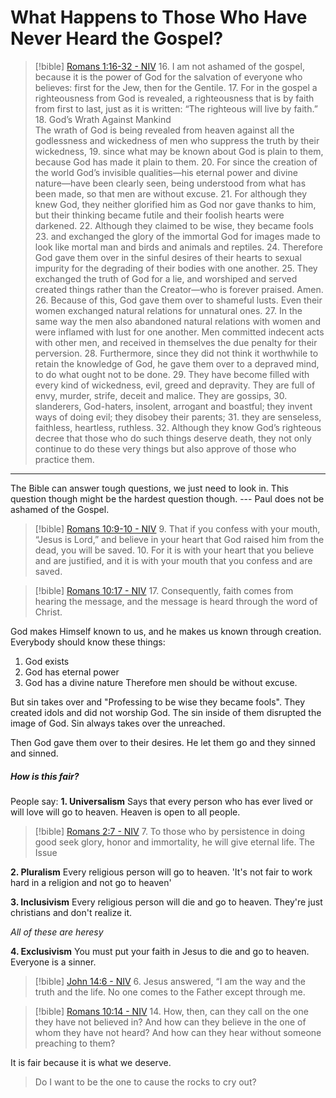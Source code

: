 # What Happens to Those Who Have Never Heard the Gospel?
> [!bible] [Romans 1:16-32 - NIV](https://bolls.life/NIV/45/1/)
> 16. I am not ashamed of the gospel, because it is the power of God for the salvation of everyone who believes: first for the Jew, then for the Gentile.
> 17. For in the gospel a righteousness from God is revealed, a righteousness that is by faith from first to last, just as it is written: “The righteous will live by faith.”
> 18. God’s Wrath Against Mankind<br/>The wrath of God is being revealed from heaven against all the godlessness and wickedness of men who suppress the truth by their wickedness,
> 19. since what may be known about God is plain to them, because God has made it plain to them.
> 20. For since the creation of the world God’s invisible qualities—his eternal power and divine nature—have been clearly seen, being understood from what has been made, so that men are without excuse.
> 21. For although they knew God, they neither glorified him as God nor gave thanks to him, but their thinking became futile and their foolish hearts were darkened.
> 22. Although they claimed to be wise, they became fools
> 23. and exchanged the glory of the immortal God for images made to look like mortal man and birds and animals and reptiles.
> 24. Therefore God gave them over in the sinful desires of their hearts to sexual impurity for the degrading of their bodies with one another.
> 25. They exchanged the truth of God for a lie, and worshiped and served created things rather than the Creator—who is forever praised. Amen.
> 26. Because of this, God gave them over to shameful lusts. Even their women exchanged natural relations for unnatural ones.
> 27. In the same way the men also abandoned natural relations with women and were inflamed with lust for one another. Men committed indecent acts with other men, and received in themselves the due penalty for their perversion.
> 28. Furthermore, since they did not think it worthwhile to retain the knowledge of God, he gave them over to a depraved mind, to do what ought not to be done.
> 29. They have become filled with every kind of wickedness, evil, greed and depravity. They are full of envy, murder, strife, deceit and malice. They are gossips,
> 30. slanderers, God-haters, insolent, arrogant and boastful; they invent ways of doing evil; they disobey their parents;
> 31. they are senseless, faithless, heartless, ruthless.
> 32. Although they know God’s righteous decree that those who do such things deserve death, they not only continue to do these very things but also approve of those who practice them.
---

The Bible can answer tough questions, we just need to look in. This question though might be the hardest question though. 
\---
Paul does not be ashamed of the Gospel. 

> [!bible] [Romans 10:9-10 - NIV](https://bolls.life/NIV/45/10/)
> 9. That if you confess with your mouth, “Jesus is Lord,” and believe in your heart that God raised him from the dead, you will be saved.
> 10. For it is with your heart that you believe and are justified, and it is with your mouth that you confess and are saved.

> [!bible] [Romans 10:17 - NIV](https://bolls.life/NIV/45/10/)
> 17. Consequently, faith comes from hearing the message, and the message is heard through the word of Christ.

God makes Himself known to us, and he makes us known through creation. 
Everybody should know these things:
1. God exists
2. God has eternal power
3. God has a divine nature
Therefore men should be without excuse. 

But sin takes over and "Professing to be wise they became fools". They created idols and did not worship God. The sin inside of them disrupted the image of God. Sin always takes over the unreached. 

Then God gave them over to their desires. He let them go and they sinned and sinned. 

##### How is this fair? 
People say:
**1. Universalism**
Says that every person who has ever lived or will love will go to heaven. Heaven is open to all people. 
> [!bible] [Romans 2:7 - NIV](https://bolls.life/NIV/45/2/)
> 7. To those who by persistence in doing good seek glory, honor and immortality, he will give eternal life.
The Issue

**2. Pluralism**
Every religious person will go to heaven. 'It's not fair to work hard in a religion and not go to heaven' 

**3. Inclusivism**
Every religious person will die and go to heaven. They're just christians and don't realize it. 

*All of these are heresy*

**4. Exclusivism**
You must put your faith in Jesus to die and go to heaven. Everyone is a sinner. 
> [!bible] [John 14:6 - NIV](https://bolls.life/NIV/43/14/)
> 6. Jesus answered, “I am the way and the truth and the life. No one comes to the Father except through me.

> [!bible] [Romans 10:14 - NIV](https://bolls.life/NIV/45/10/)
> 14. How, then, can they call on the one they have not believed in? And how can they believe in the one of whom they have not heard? And how can they hear without someone preaching to them?

It is fair because it is what we deserve.

> Do I want to be the one to cause the rocks to cry out?
